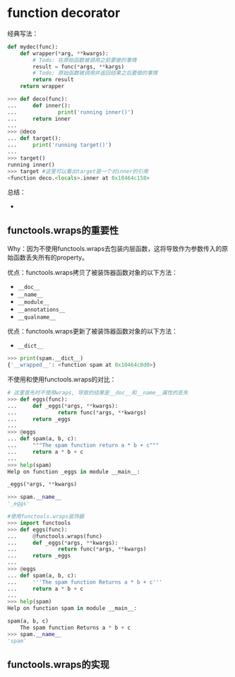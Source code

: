# function decorator

经典写法：

```python
def mydec(func):
    def wrapper(*arg, **kwargs):
        # Todo: 在原始函数被调用之前要做的事情
        result = func(*args, **kargs)
        # Todo: 原始函数被调用并返回结果之后要做的事情
        return result
    return wrapper
```

```python
>>> def deco(func):
...     def inner():
...             print('running inner()')
...     return inner
...
>>> @deco
... def target():
...     print('running target()')
...
>>> target()
running inner()
>>> target #这里可以看出target是一个对inner的引用
<function deco.<locals>.inner at 0x10464c158>
```

总结：

- 

## functools.wraps的重要性

Why：因为不使用functools.wraps去包装内层函数，这将导致作为参数传入的原始函数丢失所有的property。

优点：functools.wraps拷贝了被装饰器函数对象的以下方法：

- `__doc__`
- `__name__`
- `__module__`
- `__annotations__`
- `__qualname__`

优点：functools.wraps更新了被装饰器函数对象的以下方法：

- `__dict__`

```python
>>> print(spam.__dict__)
{'__wrapped__': <function spam at 0x10464c0d0>}
```

不使用和使用functools.wraps的对比：

```python
# 这里首先时不使用wraps, 导致的结果是__doc__和__name__属性的丢失
>>> def eggs(func):
...     def _eggs(*args, **kwargs):
...             return func(*args, **kwargs)
...     return _eggs
...
>>> @eggs
... def spam(a, b, c):
...     """The spam function return a * b + c"""
...     return a * b + c
...
>>> help(spam)
Help on function _eggs in module __main__:

_eggs(*args, **kwargs)

>>> spam.__name__
'_eggs'
```

```python
#使用functools.wraps装饰器
>>> import functools
>>> def eggs(func):
...     @functools.wraps(func)
...     def _eggs(*args, **kwargs):
...             return func(*args, **kwargs)
...     return _eggs
...
>>> @eggs
... def spam(a, b, c):
...     '''The spam function Returns a * b + c'''
...     return a * b + c
...
>>> help(spam)
Help on function spam in module __main__:

spam(a, b, c)
    The spam function Returns a * b + c
>>> spam.__name__
'spam'
```

## functools.wraps的实现
